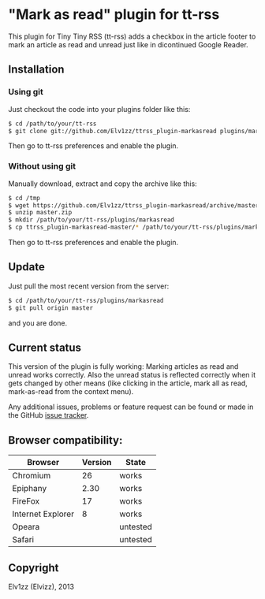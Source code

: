"Mark as read" plugin for tt-rss
================================
This plugin for Tiny Tiny RSS (tt-rss) adds a checkbox in the article footer to mark an article as read and unread just like in dicontinued Google Reader. 

Installation
------------

### Using git ###
Just checkout the code into your plugins folder like this:

```sh
$ cd /path/to/your/tt-rss
$ git clone git://github.com/Elv1zz/ttrss_plugin-markasread plugins/markasread
```

Then go to tt-rss preferences and enable the plugin.

### Without using git ###
Manually download, extract and copy the archive like this:
```sh
$ cd /tmp
$ wget https://github.com/Elv1zz/ttrss_plugin-markasread/archive/master.zip
$ unzip master.zip
$ mkdir /path/to/your/tt-rss/plugins/markasread
$ cp ttrss_plugin-markasread-master/* /path/to/your/tt-rss/plugins/markasread
```

Then go to tt-rss preferences and enable the plugin.

Update
------
Just pull the most recent version from the server:

```sh
$ cd /path/to/your/tt-rss/plugins/markasread
$ git pull origin master
```

and you are done. 

Current status
--------------
This version of the plugin is fully working: Marking articles as read and unread works correctly. Also the unread status is reflected correctly when it gets changed by other means (like clicking in the article, mark all as read, mark-as-read from the context menu).

Any additional issues, problems or feature request can be found or made in the GitHub [issue tracker](https://github.com/Elv1zz/ttrss_plugin-markasread/issues).

Browser compatibility:
----------------------

| Browser          | Version   | State    |
| ---------------- | --------- | -------- |
| Chromium         | 26        | works    |
| Epiphany         | 2.30      | works    |
| FireFox          | 17        | works    |
| Internet Explorer| 8         | works    |
| Opeara           |           | untested |
| Safari           |           | untested |

Copyright
---------
Elv1zz (Elvizz), 2013


